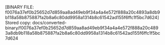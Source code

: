 [BINARY FILE: f0076a37ef0b25652d7d859aa8ad49eb9f34a4a4e572f888a20c4893a8db9b118a58b875887fa2b8a6c80dd9958a1314b8c61542ad155f6ffc1f5bc7d624]
Stored copy: docs/converted-binary/f0076a37ef0b25652d7d859aa8ad49eb9f34a4a4e572f888a20c4893a8db9b118a58b875887fa2b8a6c80dd9958a1314b8c61542ad155f6ffc1f5bc7d624
